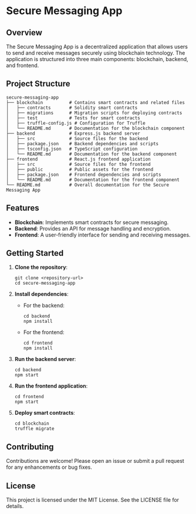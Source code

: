 # Secure Messaging App

## Overview
The Secure Messaging App is a decentralized application that allows users to send and receive messages securely using blockchain technology. The application is structured into three main components: blockchain, backend, and frontend.

## Project Structure
```
secure-messaging-app
├── blockchain          # Contains smart contracts and related files
│   ├── contracts       # Solidity smart contracts
│   ├── migrations      # Migration scripts for deploying contracts
│   ├── test            # Tests for smart contracts
│   ├── truffle-config.js # Configuration for Truffle
│   └── README.md       # Documentation for the blockchain component
├── backend             # Express.js backend server
│   ├── src             # Source files for the backend
│   ├── package.json    # Backend dependencies and scripts
│   ├── tsconfig.json   # TypeScript configuration
│   └── README.md       # Documentation for the backend component
├── frontend            # React.js frontend application
│   ├── src             # Source files for the frontend
│   ├── public          # Public assets for the frontend
│   ├── package.json    # Frontend dependencies and scripts
│   └── README.md       # Documentation for the frontend component
└── README.md           # Overall documentation for the Secure Messaging App
```

## Features
- **Blockchain**: Implements smart contracts for secure messaging.
- **Backend**: Provides an API for message handling and encryption.
- **Frontend**: A user-friendly interface for sending and receiving messages.

## Getting Started
1. **Clone the repository**:
   ```
   git clone <repository-url>
   cd secure-messaging-app
   ```

2. **Install dependencies**:
   - For the backend:
     ```
     cd backend
     npm install
     ```
   - For the frontend:
     ```
     cd frontend
     npm install
     ```

3. **Run the backend server**:
   ```
   cd backend
   npm start
   ```

4. **Run the frontend application**:
   ```
   cd frontend
   npm start
   ```

5. **Deploy smart contracts**:
   ```
   cd blockchain
   truffle migrate
   ```

## Contributing
Contributions are welcome! Please open an issue or submit a pull request for any enhancements or bug fixes.

## License
This project is licensed under the MIT License. See the LICENSE file for details.